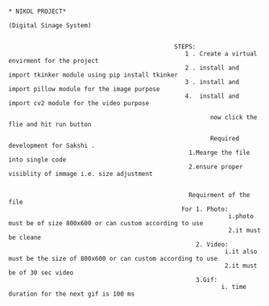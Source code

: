                                                                                      * NIKOL PROJECT*
                                                                                 (Digital Sinage System)


                                                  STEPS:
                                                     1 . Create a virtual envirment for the project 
                                                     2 . install and import tkinker module using pip install tkinker
                                                     3 . install and import pillow module for the image purpose
                                                     4.  install and import cv2 module for the video purpose
                                                     
                                                            now click the flie and hit run button 

                                                            Required development for Sakshi .
                                                      1.Mearge the file into single code 
                                                      2.ensure proper visiblity of immage i.e. size adjustment


                                                      Requirment of the file 
                                                    For 1. Photo:
                                                                 i.photo must be of size 800x600 or can custom according to use
                                                                 2.it must be cleane 
                                                        2. Video:
                                                                i.it also must be the size of 800x600 or can custom according to use 
                                                                2.it must be of 30 sec video 
                                                        3.Gif:
                                                               i. time duration for the next gif is 100 ms
                                                     
